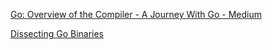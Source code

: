 
[Go: Overview of the Compiler - A Journey With Go - Medium](https://medium.com/a-journey-with-go/go-overview-of-the-compiler-4e5a153ca889)



[Dissecting Go Binaries](https://www.grant.pizza/dissecting-go-binaries/)
